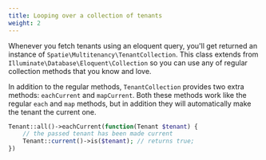 ```yaml
---
title: Looping over a collection of tenants
weight: 2
---
```


Whenever you fetch tenants using an eloquent query, you'll get returned an instance of `Spatie\Multitenancy\TenantCollection`. This class extends from `Illuminate\Database\Eloquent\Collection` so you can use any of regular collection methods that you know and love.

In addition to the regular methods, `TenantCollection` provides two extra methods: `eachCurrent` and `mapCurrent`. Both these methods work like the regular `each` and `map` methods, but in addition they will automatically make the tenant the current one.

```php
Tenant::all()->eachCurrent(function(Tenant $tenant) {
    // the passed tenant has been made current
    Tenant::current()->is($tenant); // returns true;
})
```
